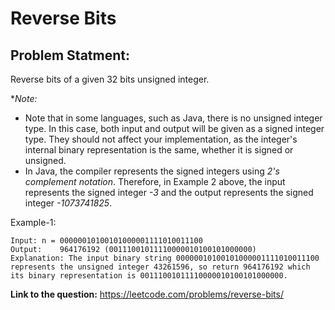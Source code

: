 #  Reverse Bits
## **Problem Statment:**

Reverse bits of a given 32 bits unsigned integer.

**Note:*

- Note that in some languages, such as Java, there is no unsigned integer type. In this case, both input and output will be given as a signed integer type. They should not affect your implementation, as the integer's internal binary representation is the same, whether it is signed or unsigned.
- In Java, the compiler represents the signed integers using *2's complement notation*. Therefore, in Example 2 above, the input represents the signed integer *-3* and the output represents the signed integer *-1073741825*.

Example-1:

```
Input: n = 00000010100101000001111010011100
Output:    964176192 (00111001011110000010100101000000)
Explanation: The input binary string 00000010100101000001111010011100 represents the unsigned integer 43261596, so return 964176192 which its binary representation is 00111001011110000010100101000000.
```

**Link to the question:** https://leetcode.com/problems/reverse-bits/